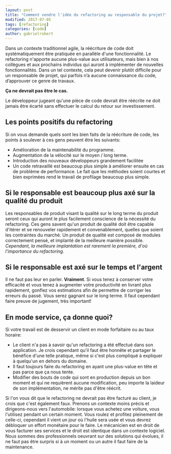 ```yaml
---
layout: post
title: "Comment vendre l'idée du refactoring au responsable du projet?"
modified: 2017-07-05
tags: [refactoring]
categories: [code]
author: gabrielrobert
---
```




Dans un contexte traditionnel agile, la réécriture de code doit systématiquement être pratiquée en parallèle d'une fonctionnalité. Le refactoring n'apporte aucune plus-value aux utilisateurs, mais bien à nos collègues et aux prochains individus qui auront à implémenter de nouvelles fonctionnalités. Dans un tel contexte, cela peut devenir plutôt difficile pour un responsable de projet, qui parfois n’a aucune connaissance du code, d’approuver ce genre de travaux.

__Ça ne devrait pas être le cas.__

Le développeur jugeant qu'une pièce de code devrait être réécrite ne doit jamais être écarté sans effectuer le calcul du retour sur investissement.


## Les points positifs du refactoring

Si on vous demande quels sont les bien faits de la réécriture de code, les points à soulever à ces gens peuvent être les suivants:

- Amélioration de la maintenabilité du programme.
- Augmentation de la vélocité sur le moyen / long terme.
- Introduction des nouveaux développeurs grandement facilitée
- Un code retravaillé est beaucoup plus simple à améliorer ensuite en cas de problème de performance. Le fait que les méthodes soient courtes et bien exprimées rend le travail de profilage beaucoup plus simple.


## Si le responsable est beaucoup plus axé sur la qualité du produit

Les responsables de produit visant la qualité sur le long terme du produit seront ceux qui auront le plus facilement conscience de la nécessité du refactoring. Ces gens savent qu'un produit de qualité doit être capable d'itérer et se renouveler rapidement et convenablement, quelles que soient les contraintes du marché. Un produit de qualité est composé de modules correctement pensé, et implanté de la meilleure manière possible. *Cependant, la meilleure implantation est rarement la première, d'où l'importance du refactoring.* 


## Si le responsable est axé sur le temps et l'argent

Il ne faut pas leur en parler. __Vraiment__. Si vous tenez à conserver votre efficacité et vous tenez à augmenter votre productivité en livrant plus rapidement, gonflez vos estimations afin de permettre de corriger les erreurs du passé. Vous serez gagnant sur le long terme. Il faut cependant faire preuve de jugement, très important!


## En mode service, ça donne quoi?

Si votre travail est de desservir un client en mode forfaitaire ou au taux horaire:

- Le client n'a pas à savoir qu'un refactoring a été effectué dans son application. Je crois cependant qu'il faut être honnête et partager le bénéfice d'une telle pratique, même si c'est plus compliqué à expliquer à quelqu'un en dehors du domaine.
- Il faut toujours faire du refactoring en ayant une plus-value en tête et pas parce que ça nous tente.
- Modifier des bouts de code qui sont en production depuis un bon moment et qui ne requièrent aucune modification, peu importe la laideur de son implémentation, ne mérite pas d'être réécrit.


Si l'on vous dit que le refactoring ne devrait pas être facturé au client, je crois que c'est également faux. Prenons un contexte moins précis et dirigeons-nous vers l'automobile: lorsque vous achetez une voiture, vous l'utilisez pendant un certain moment. Vous roulez et profitez pleinement de celle-ci, cependant il vient un jour où l'huile sera usée et vous devrez débloquer un effort monétaire pour le faire. Le mécanicien est en droit de vous facturer ses services et le droit est identique dans un contexte logiciel. Nous sommes des professionnels oeuvrant sur des solutions qui évolues, il ne faut pas être surpris si à un moment ou un autre il faut faire de la maintenance.

